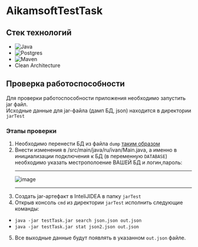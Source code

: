 # AikamsoftTestTask

## Стек технологий
* ![Java](https://img.shields.io/badge/java-%23ED8B00.svg?style=for-the-badge&logo=openjdk&logoColor=white)
* ![Postgres](https://img.shields.io/badge/postgres-%23316192.svg?style=for-the-badge&logo=postgresql&logoColor=white)
* ![Maven](https://img.shields.io/badge/Apache%20Maven-C71A36?style=for-the-badge&logo=Apache%20Maven&logoColor=white)
* Clean Architecture
  
## Проверка работоспособности
 Для проверки работоспособности приложения необходимо запустить jar файл.  
 Исходные данные для jar-файла (дамп БД, json)  находится в директории `jarTest`
### Этапы проверки
1. Необходимо перенести БД из файла `dump` [таким образом](https://info-comp.ru/migrating-postgresql-database-to-another-server)
2. Внести изменения в /src/main/java/ru/ivan/Main.java, а именно в инициализации подключения к БД (в переменную `DATABASE`) необходимо указать местрополоение ВАШЕЙ БД и логин,пароль: <hr> ![image](https://github.com/IvanGroz/AikamsoftTestTask/assets/60167833/627ff6df-78b5-4ed7-a250-ceb99f917595)<hr>
3. Создать jar-артефакт в InteliJIDEA в папку `jarTest`
4. Открыв консоль `cmd` из директории `jarTest` исполнить следующие команды:
*  `java -jar testTask.jar search json.json out.json`
*  `java -jar testTask.jar stat json2.json out.json`
5. Все выходные данные будут появлять в указанном `out.json` файле. 
